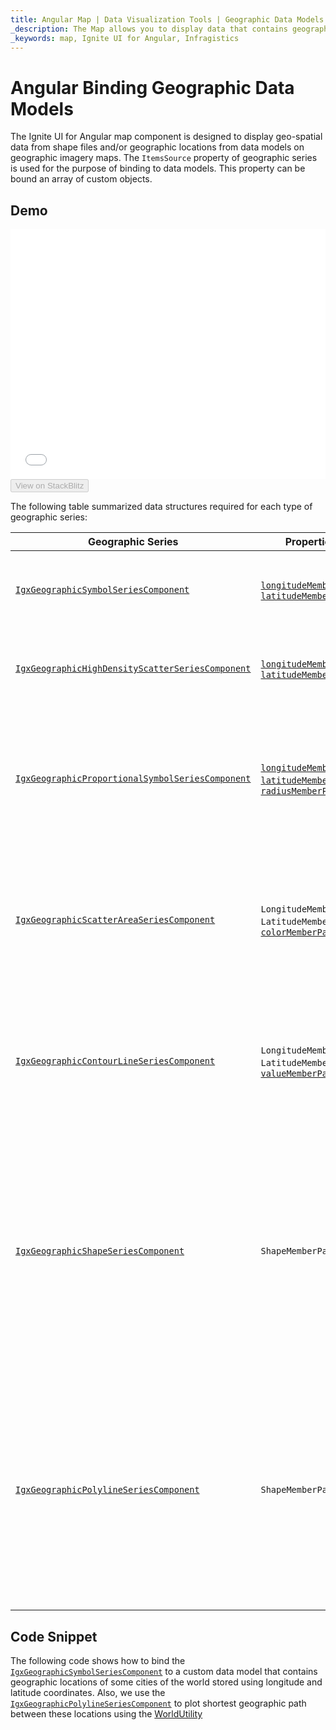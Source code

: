 ```yaml
---
title: Angular Map | Data Visualization Tools | Geographic Data Models | Infragistics
_description: The Map allows you to display data that contains geographic locations from view models or geo-spatial data loaded from shape files on geographic imagery maps.View the demo, dependencies, usage and toolbar for more information.
_keywords: map, Ignite UI for Angular, Infragistics
---
```


# Angular Binding Geographic Data Models

The Ignite UI for Angular map component is designed to display geo-spatial data from shape files and/or geographic locations from data models on geographic imagery maps. The `ItemsSource` property of geographic series is used for the purpose of binding to data models. This property can be bound an array of custom objects.

## Demo

<div class="sample-container loading" style="height: 400px">
    <iframe id="geo-map-binding-data-model-iframe" src='{environment:dvDemosBaseUrl}/maps/geo-map-binding-data-model' width="100%" height="100%" seamless frameBorder="0" onload="onXPlatSampleIframeContentLoaded(this);"></iframe>
</div>
<div>
    <button data-localize="stackblitz" disabled class="stackblitz-btn"   data-iframe-id="geo-map-binding-data-model-iframe" data-demos-base-url="{environment:dvDemosBaseUrl}">View on StackBlitz
    </button>
</div>

<div class="divider--half"></div>

The following table summarized data structures required for each type of geographic series:

| Geographic Series                                                                                                                                                                                | Properties                                                                                                                                                                                                                                                                                                                                                                                                                                                                                                                                                              | Description                                                                                                                                                                                        |
| ------------------------------------------------------------------------------------------------------------------------------------------------------------------------------------------------ | ----------------------------------------------------------------------------------------------------------------------------------------------------------------------------------------------------------------------------------------------------------------------------------------------------------------------------------------------------------------------------------------------------------------------------------------------------------------------------------------------------------------------------------------------------------------------- | -------------------------------------------------------------------------------------------------------------------------------------------------------------------------------------------------- |
| [`IgxGeographicSymbolSeriesComponent`]({environment:dvapibaseurl}/products/ignite-ui-angular/api/docs/typescript/latest/classes/igxgeographicsymbolseriescomponent.html)                         | [`longitudeMemberPath`]({environment:dvapibaseurl}/products/ignite-ui-angular/api/docs/typescript/latest/classes/igxgeographicsymbolseriescomponent.html#longitudememberpath), [`latitudeMemberPath`]({environment:dvapibaseurl}/products/ignite-ui-angular/api/docs/typescript/latest/classes/igxgeographicsymbolseriescomponent.html#latitudememberpath)                                                                                                                                                                                                              | Specifies names of 2 numeric longitude and latitude coordinates                                                                                                                                    |
| [`IgxGeographicHighDensityScatterSeriesComponent`]({environment:dvapibaseurl}/products/ignite-ui-angular/api/docs/typescript/latest/classes/igxgeographichighdensityscatterseriescomponent.html) | [`longitudeMemberPath`]({environment:dvapibaseurl}/products/ignite-ui-angular/api/docs/typescript/latest/classes/igxgeographichighdensityscatterseriescomponent.html#longitudememberpath), [`latitudeMemberPath`]({environment:dvapibaseurl}/products/ignite-ui-angular/api/docs/typescript/latest/classes/igxgeographichighdensityscatterseriescomponent.html#latitudememberpath)                                                                                                                                                                                      | Specifies names of 2 numeric longitude and latitude coordinates                                                                                                                                    |
| [`IgxGeographicProportionalSymbolSeriesComponent`]({environment:dvapibaseurl}/products/ignite-ui-angular/api/docs/typescript/latest/classes/igxgeographicproportionalsymbolseriescomponent.html) | [`longitudeMemberPath`]({environment:dvapibaseurl}/products/ignite-ui-angular/api/docs/typescript/latest/classes/igxgeographicproportionalsymbolseriescomponent.html#longitudememberpath), [`latitudeMemberPath`]({environment:dvapibaseurl}/products/ignite-ui-angular/api/docs/typescript/latest/classes/igxgeographicproportionalsymbolseriescomponent.html#latitudememberpath), [`radiusMemberPath`]({environment:dvapibaseurl}/products/ignite-ui-angular/api/docs/typescript/latest/classes/igxgeographicproportionalsymbolseriescomponent.html#radiusmemberpath) | Specifies names of 2 numeric longitude and latitude coordinates and 1 numeric column for size/radius of symbols                                                                                    |
| [`IgxGeographicScatterAreaSeriesComponent`]({environment:dvapibaseurl}/products/ignite-ui-angular/api/docs/typescript/latest/classes/igxgeographicscatterareaseriescomponent.html)               | `LongitudeMemberPath`, `LatitudeMemberPath`, [`colorMemberPath`]({environment:dvapibaseurl}/products/ignite-ui-angular/api/docs/typescript/latest/classes/igxgeographicscatterareaseriescomponent.html#colormemberpath)                                                                                                                                                                                                                                                                                                                                                 | Specifies names of 2 numeric longitude and latitude coordinates and 1 numeric column for triangulation of values                                                                                   |
| [`IgxGeographicContourLineSeriesComponent`]({environment:dvapibaseurl}/products/ignite-ui-angular/api/docs/typescript/latest/classes/igxgeographiccontourlineseriescomponent.html)               | `LongitudeMemberPath`, `LatitudeMemberPath`, [`valueMemberPath`]({environment:dvapibaseurl}/products/ignite-ui-angular/api/docs/typescript/latest/classes/igxgeographiccontourlineseriescomponent.html#valuememberpath)                                                                                                                                                                                                                                                                                                                                                 | Specifies names of 2 numeric longitude and latitude coordinates and 1 numeric column for triangulation of values                                                                                   |
| [`IgxGeographicShapeSeriesComponent`]({environment:dvapibaseurl}/products/ignite-ui-angular/api/docs/typescript/latest/classes/igxgeographicshapeseriescomponent.html)                           | `ShapeMemberPath`                                                                                                                                                                                                                                                                                                                                                                                                                                                                                                                                                       | Specifies the name of data column of `ItemsSource` items that contains the geographic points of shapes. This property must be mapped to an array of arrays of objects with x and y properties.     |
| [`IgxGeographicPolylineSeriesComponent`]({environment:dvapibaseurl}/products/ignite-ui-angular/api/docs/typescript/latest/classes/igxgeographicpolylineseriescomponent.html)                     | `ShapeMemberPath`                                                                                                                                                                                                                                                                                                                                                                                                                                                                                                                                                       | Specifies the name of data column of `ItemsSource` items that contains the geographic coordinates of lines. This property must be mapped to an array of arrays of objects with x and y properties. |

## Code Snippet

The following code shows how to bind the [`IgxGeographicSymbolSeriesComponent`]({environment:dvapibaseurl}/products/ignite-ui-angular/api/docs/typescript/latest/classes/igxgeographicsymbolseriescomponent.html) to a custom data model that contains geographic locations of some cities of the world stored using longitude and latitude coordinates. Also, we use the [`IgxGeographicPolylineSeriesComponent`]({environment:dvapibaseurl}/products/ignite-ui-angular/api/docs/typescript/latest/classes/igxgeographicpolylineseriescomponent.html) to plot shortest geographic path between these locations using the [WorldUtility](geo-map-resources-world-util.md)
